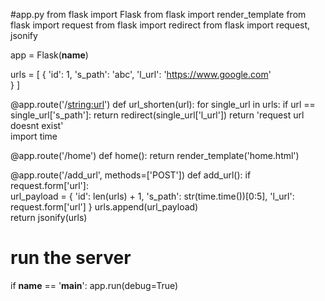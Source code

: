 #app.py
from flask import Flask
from flask import render_template
from flask import request
from flask import redirect
from flask import request, jsonify

app = Flask(__name__)

urls = [
{
	'id': 1,
	's_path': 'abc',
	'l_url': 'https://www.google.com'	
}
]


@app.route('/<string:url>')
def url_shorten(url):
	for single_url in urls:
		if url == single_url['s_path']:
			return redirect(single_url['l_url'])
	return 'request url doesnt exist'	
import time

@app.route('/home')
def home():
	return render_template('home.html')
	
@app.route('/add_url', methods=['POST'])
def add_url():
	if request.form['url']:			
		url_payload = {
			'id': len(urls) + 1,
		's_path': str(time.time())[0:5],
			'l_url': request.form['url']
		}
		urls.append(url_payload)	
	return jsonify(urls)
	
	
	
		
		

	
# run the server
if __name__ == '__main__':
	app.run(debug=True)
